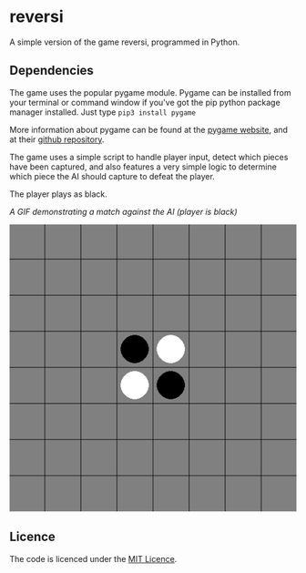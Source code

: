# reversi

A simple version of the game reversi, programmed in Python.

## Dependencies

The game uses the popular pygame module. Pygame can be installed from your terminal or command window if you've got the pip python package manager installed. Just type `pip3 install pygame`

More information about pygame can be found at the [pygame website](https://www.pygame.org/news), and at their [github repository](https://github.com/pygame/pygame).

The game uses a simple script to handle player input, detect which pieces have been captured, and also features a very simple logic to determine which piece the AI should capture to defeat the player.

The player plays as black.


*A GIF demonstrating a match against the AI (player is black)*

![screen-gif](./media/match_gif.gif)

## Licence

The code is licenced under the [MIT Licence](https://github.com/waheeduk/reversi/blob/main/LICENSE).
